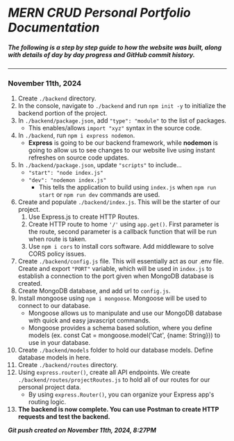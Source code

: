 # *MERN CRUD Personal Portfolio Documentation*
##### The following is a step by step guide to how the website was built, along with details of day by day progress and GitHub commit history.
---

### November 11th, 2024
1. Create `./backend` directory.
2. In the console, navigate to `./backend` and run `npm init -y` to initialize the backend portion of the project.
3. In `./backend/package.json`, add `"type": "module"` to the list of packages.
    - This enables/allows `import "xyz"` syntax in the source code.
4. In `./backend`, run `npm i express nodemon`.
    - **Express** is going to be our backend framework, while **nodemon** is going to allow us to see changes to our website live using instant refreshes on source code updates. 
5. In `./backend/package.json`, update `"scripts"` to include...
    - `"start": "node index.js"`
    - `"dev": "nodemon index.js"`
        - This tells the application to build using `index.js` when `npm run start` or `npm run dev` commands are used.
6. Create and populate `./backend/index.js`. This will be the starter of our project.
    1. Use Express.js to create HTTP Routes.
    2. Create HTTP route to home `'/'` using `app.get()`. First parameter is the route, second parameter is a callback function that will be run when route is taken.
    3. Use `npm i cors` to install cors software. Add middleware to solve CORS policy issues.
7. Create `./backend/config.js` file. This will essentially act as our .env file. Create and export `"PORT"` variable, which will be used in `index.js` to establish a connection to the port given when MongoDB database is created.
8. Create MongoDB database, and add url to `config.js`.
9. Install mongoose using `npm i mongoose`. Mongoose will be used to connect to our database.
    - Mongoose allows us to manipulate and use our MongoDB database with quick and easy javascript commands.
    - Mongoose provides a schema based solution, where you define models (ex. const Cat = mongoose.model('Cat', {name: String})) to use in your database.
10. Create `./backend/models` folder to hold our database models. Define database models in here.
11. Create `./backend/routes` directory.
12. Using `express.router()`, create all API endpoints. We create `./backend/routes/projectRoutes.js` to hold all of our routes for our personal project data.
    - By using `express.Router()`, you can organize your Express app's routing logic.
13. **The backend is now complete. You can use Postman to create HTTP requests and test the backend.**

***Git push created on November 11th, 2024, 8:27PM***